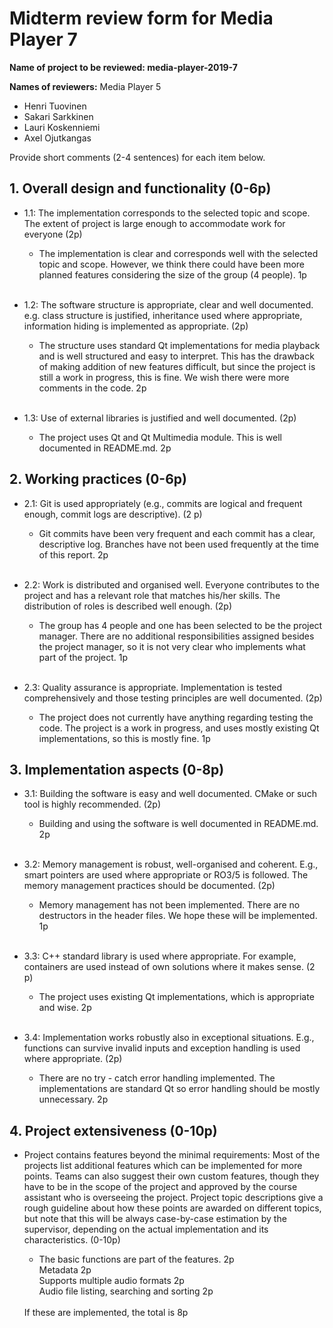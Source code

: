 # Midterm review form for Media Player 7

**Name of project to be reviewed: media-player-2019-7**

**Names of reviewers:** Media Player 5
- Henri Tuovinen
- Sakari Sarkkinen
- Lauri Koskenniemi
- Axel Ojutkangas

Provide short comments (2-4 sentences) for each item below.

## 1. Overall design and functionality (0-6p)

  * 1.1: The implementation corresponds to the selected topic and scope.
The extent of project is large enough to accommodate work for everyone (2p)

    * The implementation is clear and corresponds well with the selected topic and scope. However, we think there could have been more planned features
    considering the size of the group (4 people). 1p  
    <br />


  * 1.2: The software structure is appropriate, clear and well
documented. e.g. class structure is justified, inheritance used where
appropriate, information hiding is implemented as appropriate. (2p)

    * The structure uses standard Qt implementations for media playback and is well structured and easy to interpret.
    This has the drawback of making addition of new features difficult, but since the project is still a work in progress, this is fine.
    We wish there were more comments in the code. 2p  
    <br />



  * 1.3: Use of external libraries is justified and well documented. (2p)

    * The project uses Qt and Qt Multimedia module. This is well documented in README.md. 2p  




## 2. Working practices (0-6p)

  * 2.1: Git is used appropriately (e.g., commits are logical and
frequent enough, commit logs are descriptive). (2 p)

    * Git commits have been very frequent and each commit has a clear, descriptive log.
    Branches have not been used frequently at the time of this report. 2p  
    <br />



  * 2.2: Work is distributed and organised well. Everyone contributes to
the project and has a relevant role that matches his/her skills. The
distribution of roles is described well enough. (2p)

    * The group has 4 people and one has been selected to be the project manager.
    There are no additional responsibilities assigned besides the project manager,
    so it is not very clear who implements what part of the project. 1p  
    <br />



  * 2.3: Quality assurance is appropriate. Implementation is tested
comprehensively and those testing principles are well documented. (2p)

    * The project does not currently have anything regarding testing the code.
    The project is a work in progress, and uses mostly existing Qt implementations, so this is mostly fine. 1p  



## 3. Implementation aspects (0-8p)

  * 3.1: Building the software is easy and well documented. CMake or
such tool is highly recommended. (2p)

    * Building and using the software is well documented in README.md. 2p  
    <br />



  * 3.2: Memory management is robust, well-organised and
coherent. E.g., smart pointers are used where appropriate or RO3/5 is
followed. The memory management practices should be documented. (2p)

    * Memory management has not been implemented. There are no destructors in the header files.
    We hope these will be implemented. 1p  
    <br />



  * 3.3: C++ standard library is used where appropriate. For example,
containers are used instead of own solutions where it makes sense. (2
p)

    * The project uses existing Qt implementations, which is appropriate and wise. 2p  
    <br />




  * 3.4: Implementation works robustly also in exceptional
situations. E.g., functions can survive invalid inputs and exception
handling is used where appropriate. (2p)

    * There are no try - catch error handling implemented. The implementations are standard Qt so error handling should be mostly unnecessary. 2p  



## 4. Project extensiveness (0-10p)

  * Project contains features beyond the minimal requirements: Most of
the projects list additional features which can be implemented for
more points. Teams can also suggest their own custom features, though
they have to be in the scope of the project and approved by the course
assistant who is overseeing the project. Project topic descriptions
give a rough guideline about how these points are awarded on different
topics, but note that this will be always case-by-case estimation by
the supervisor, depending on the actual implementation and its
characteristics. (0-10p)

    * The basic functions are part of the features. 2p  
    Metadata 2p  
    Supports multiple audio formats 2p  
    Audio file listing, searching and sorting 2p  
    <br />
    If these are implemented, the total is 8p  
